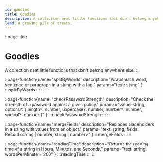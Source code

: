 ```yaml
---
id: goodies
title: Goodies
description: A collection neat little functions that don't belong anywhere else.
lead: A growing pile of treats.
---
```

::page-title
# Goodies
A collection neat little functions that don't belong anywhere else.
::

::page-function{name="splitByWords" description="Wraps each word, sentence or paragraph in a string with a tag." params="text: string" }
:::splitByWords
:::
::

::page-function{name="checkPasswordStrength" description="Check the strength of a password against a given policy." params="value: string, options?: { length?: number, uppercase?: number, number?: number, special?: number }" }
:::checkPasswordStrength
:::
::

::page-function{name="mergeFields" description="Replaces placeholders in a string with values from an object." params="text: string, fields: Record<string | number, string | number>" }
:::mergeFields
:::
::

::page-function{name="readingTime" description="Returns the reading time of a string in Hours, Minutes, and Seconds." params="text: string, wordsPerMinute = 200" }
:::readingTime
:::
::

